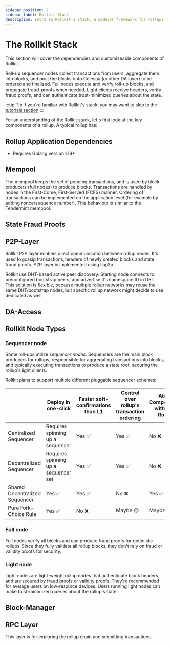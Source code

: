 ```yaml
---
sidebar_position: 2
sidebar_label: Rollkit Stack
description: Intro to Rollkit's stack, a modular framework for rollups.
---
```


# The Rollkit Stack

This section will cover the dependencies and customizeable components of Rollkit.

Roll-up sequencer nodes collect transactions from users, aggregate them into blocks, and post the blocks onto Celestia (or other DA layer) to be ordered and finalized. Full nodes execute and verify roll-up blocks, and propagate fraud-proofs when needed. Light clients receive headers, verify fraud proofs, and can authenticate trust-minimized queries about the state.

:::tip Tip
If you're familiar with Rollkit's stack, you may want to skip to the [tutorials section](../category/tutorials)
:::

For an understanding of the Rollkit stack, let's first look at the key components of a rollup. A typical rollup has:

## Rollup Application Dependencies

* Requires Golang version 1.19+

## Mempool

<!-- Drafting: a mempool for queing up transactions - Manav -->

The mempool keeps the set of pending transactions, and is used by block
producers (full nodes) to produce blocks. Transactions are handled by
nodes in the First-Come, First-Served (FCFS) manner. Ordering of transactions
can be implemented on the application level (for example by adding
nonce/sequence number). This behaviour is similar to the Tendermint mempool.

## State Fraud Proofs

<!-- Drafting: Manav -->

## P2P-Layer

Rollkit P2P layer enables direct communication between rollup nodes.
It's used to gossip transactions, headers of newly created blocks and state fraud proofs.
P2P layer is implemented using libp2p. 

Rollkit use DHT-based active peer discovery.
Starting node connects to preconfigured bootstrap peers, and advertise it's namespace ID in DHT.
This solution is flexible, because multiple rollup networks may reuse the same DHT/bootstrap nodes,
but specific rollup network might decide to use dedicated as well. 

## DA-Access

<!-- Drafting: Tomasz -->

## Rollkit Node Types

### Sequencer node

Some roll-ups utilize _sequencer nodes_. Sequencers are the main block producers for rollups, respoonsible for aggregating transactions into blocks, and typically executing transactions to produce a state root, securing the rollup's light clients.

Rollkit plans to support multiple different pluggable sequencer schemes:

|                                | Deploy in one-click                  | Faster soft-confirmations than L1 | Control over rollup's transaction ordering | Atomic Composability with other Rollups | Censorship resistance | Implementation Status |
|--------------------------------|--------------------------------------|-----------------------------------|--------------------------------------------|-----------------------------------------|-----------------------|-----------------------|
| Centralized Sequencer          | Requires spinning up a sequencer     | Yes ✅                               | Yes ✅                                        | No ❌                                      | Eventual ⏳              | Implemented! ✅          |
| Decentralized Sequencer        | Requires spinning up a sequencer set | Yes ✅                               | Yes ✅                                        | No ❌                                      | Real-time ⚡️             | Coming soon 🟢           |
| Shared Decentralized Sequencer | Yes ✅                                  | Yes ✅                               | No ❌                                         | Yes ✅                                     | Real-time ⚡️             | Coming soon 🟢           |
| Pure Fork-Choice Rule          | Yes ✅                                  | No ❌                                | Maybe 🟡                                      | Maybe 🟡                                   | Eventual ⏳              | Coming soon 🟢           |

### Full node

Full nodes verify all blocks and can produce fraud proofs for optimistic rollups. Since they fully validate all rollup blocks, they don't rely on fraud or validity proofs for security.

### Light node

Light nodes are light-weight rollup nodes that authenticate block headers, and are secured by fraud proofs or validity proofs. They're recommended for average users on low-resource devices. Users running light nodes can make trust-minimized queries about the rollup's state.

## Block-Manager

<!-- Drafting: Manav -->

## RPC Layer

<!-- Drafting -->

This layer is for exploring the rollup chain and submitting transactions.
